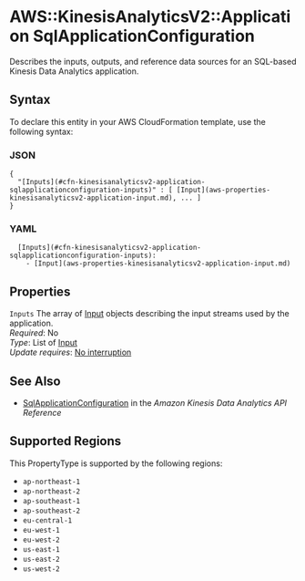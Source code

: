 # AWS::KinesisAnalyticsV2::Application SqlApplicationConfiguration<a name="aws-properties-kinesisanalyticsv2-application-sqlapplicationconfiguration"></a>

Describes the inputs, outputs, and reference data sources for an SQL\-based Kinesis Data Analytics application\.

## Syntax<a name="aws-properties-kinesisanalyticsv2-application-sqlapplicationconfiguration-syntax"></a>

To declare this entity in your AWS CloudFormation template, use the following syntax:

### JSON<a name="aws-properties-kinesisanalyticsv2-application-sqlapplicationconfiguration-syntax.json"></a>

```
{
  "[Inputs](#cfn-kinesisanalyticsv2-application-sqlapplicationconfiguration-inputs)" : [ [Input](aws-properties-kinesisanalyticsv2-application-input.md), ... ]
}
```

### YAML<a name="aws-properties-kinesisanalyticsv2-application-sqlapplicationconfiguration-syntax.yaml"></a>

```
  [Inputs](#cfn-kinesisanalyticsv2-application-sqlapplicationconfiguration-inputs): 
    - [Input](aws-properties-kinesisanalyticsv2-application-input.md)
```

## Properties<a name="aws-properties-kinesisanalyticsv2-application-sqlapplicationconfiguration-properties"></a>

`Inputs`  <a name="cfn-kinesisanalyticsv2-application-sqlapplicationconfiguration-inputs"></a>
The array of [Input](https://docs.aws.amazon.com/kinesisanalytics/latest/apiv2/API_Input.html) objects describing the input streams used by the application\.  
*Required*: No  
*Type*: List of [Input](aws-properties-kinesisanalyticsv2-application-input.md)  
*Update requires*: [No interruption](https://docs.aws.amazon.com/AWSCloudFormation/latest/UserGuide/using-cfn-updating-stacks-update-behaviors.html#update-no-interrupt)

## See Also<a name="aws-properties-kinesisanalyticsv2-application-sqlapplicationconfiguration--seealso"></a>
+  [SqlApplicationConfiguration](https://docs.aws.amazon.com/kinesisanalytics/latest/apiv2/API_SqlApplicationConfiguration.html) in the *Amazon Kinesis Data Analytics API Reference* 

## Supported Regions

This PropertyType is supported by the following regions:

- `ap-northeast-1`
- `ap-northeast-2`
- `ap-southeast-1`
- `ap-southeast-2`
- `eu-central-1`
- `eu-west-1`
- `eu-west-2`
- `us-east-1`
- `us-east-2`
- `us-west-2`

